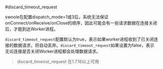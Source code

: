 #discard_timeout_request

swoole在配置dispatch_mode=1或3后，系统无法保证onConnect/onReceive/onClose的顺序，因此可能会有一些请求数据在连接关闭后，才能到达Worker进程。

`discard_timeout_request`配置默认为true，表示如果worker进程收到了已关闭连接的数据请求，将自动丢弃。`discard_timeout_request`如果设置为false，表示无论连接是否关闭Worker进程都会处理数据请求。

> discard_timeout_request 在1.7.16以上可用

